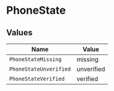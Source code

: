# PhoneState


## Values

| Name                   | Value                  |
| ---------------------- | ---------------------- |
| `PhoneStateMissing`    | missing                |
| `PhoneStateUnverified` | unverified             |
| `PhoneStateVerified`   | verified               |